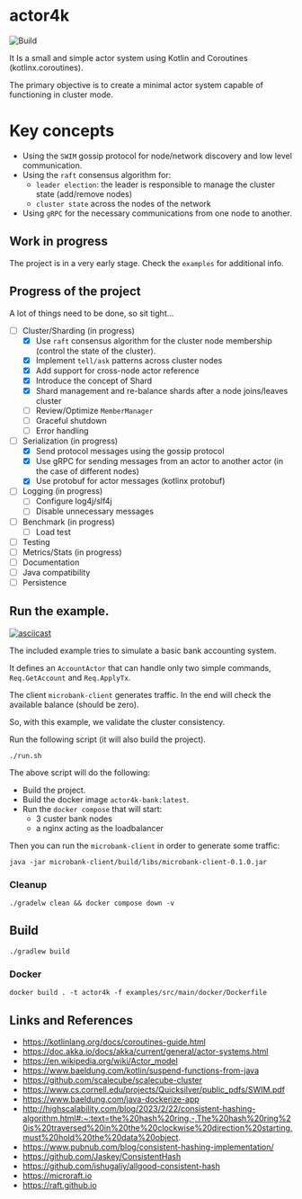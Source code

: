# actor4k

![Build](https://github.com/smyrgeorge/actor4k/actions/workflows/ci.yml/badge.svg)

It Is a small and simple actor system using Kotlin and Coroutines (kotlinx.coroutines).

The primary objective is to create a minimal actor system capable of functioning in cluster mode.

# Key concepts

- Using the `SWIM` gossip protocol for node/network discovery and low level communication.
- Using the `raft` consensus algorithm for:
    - `leader election`: the leader is responsible to manage the cluster state (add/remove nodes)
    - `cluster state` across the nodes of the network
- Using `gRPC` for the necessary communications from one node to another.

## Work in progress

The project is in a very early stage.
Check the `examples` for additional info.

## Progress of the project

A lot of things need to be done, so sit tight…

- [ ] Cluster/Sharding (in progress)
    - [x] Use `raft` consensus algorithm for the cluster node membership (control the state of the cluster).
    - [x] Implement `tell/ask` patterns across cluster nodes
    - [x] Add support for cross-node actor reference
    - [x] Introduce the concept of Shard
    - [x] Shard management and re-balance shards after a node joins/leaves cluster
    - [ ] Review/Optimize `MemberManager`
    - [ ] Graceful shutdown
    - [ ] Error handling
- [ ] Serialization (in progress)
    - [x] Send protocol messages using the gossip protocol
    - [x] Use gRPC for sending messages from an actor to another actor (in the case of different nodes)
    - [x] Use protobuf for actor messages (kotlinx protobuf)
- [ ] Logging (in progress)
    - [ ] Configure log4j/slf4j
    - [ ] Disable unnecessary messages
- [ ] Benchmark (in progress)
    - [ ] Load test
- [ ] Testing
- [ ] Metrics/Stats (in progress)
- [ ] Documentation
- [ ] Java compatibility
- [ ] Persistence

## Run the example.

[![asciicast](https://asciinema.org/a/629943.svg)](https://asciinema.org/a/629943)

The included example tries to simulate a basic bank accounting system.

It defines an `AccountActor` that can handle only two simple commands,
`Req.GetAccount` and `Req.ApplyTx`.

The client `microbank-client` generates traffic.
In the end will check the available balance (should be zero).

So, with this example, we validate the cluster consistency.

Run the following script (it will also build the project).

```shell
./run.sh
```

The above script will do the following:

- Build the project.
- Build the docker image `actor4k-bank:latest`.
- Run the `docker compose` that will start:
    - 3 custer bank nodes
    - a nginx acting as the loadbalancer

Then you can run the `microbank-client` in order to generate some traffic:

```shell
java -jar microbank-client/build/libs/microbank-client-0.1.0.jar
```

### Cleanup

```shell
./gradelw clean && docker compose down -v
```

## Build

```shell
./gradlew build
```

### Docker

```shell
docker build . -t actor4k -f examples/src/main/docker/Dockerfile
```

## Links and References

- https://kotlinlang.org/docs/coroutines-guide.html
- https://doc.akka.io/docs/akka/current/general/actor-systems.html
- https://en.wikipedia.org/wiki/Actor_model
- https://www.baeldung.com/kotlin/suspend-functions-from-java
- https://github.com/scalecube/scalecube-cluster
- https://www.cs.cornell.edu/projects/Quicksilver/public_pdfs/SWIM.pdf
- https://www.baeldung.com/java-dockerize-app
- http://highscalability.com/blog/2023/2/22/consistent-hashing-algorithm.html#:~:text=the%20hash%20ring.-,The%20hash%20ring%20is%20traversed%20in%20the%20clockwise%20direction%20starting,must%20hold%20the%20data%20object.
- https://www.pubnub.com/blog/consistent-hashing-implementation/
- https://github.com/Jaskey/ConsistentHash
- https://github.com/ishugaliy/allgood-consistent-hash
- https://microraft.io
- https://raft.github.io